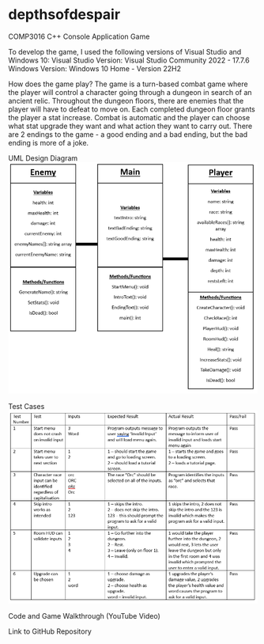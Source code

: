 # depthsofdespair
COMP3016 C++ Console Application Game

To develop the game, I used the following versions of Visual Studio and Windows 10:
Visual Studio Version: Visual Studio Community 2022 - 17.7.6
Windows Version: Windows 10 Home - Version 22H2

How does the game play?
The game is a turn-based combat game where the player will control a character going through a dungeon in search of an ancient relic.
Throughout the dungeon floors, there are enemies that the player will have to defeat to move on. Each completed dungeon floor grants the player a stat increase.
Combat is automatic and the player can choose what stat upgrade they want and what action they want to carry out.
There are 2 endings to the game - a good ending and a bad ending, but the bad ending is more of a joke.

UML Design Diagram
<img title="uml diagram" alt="uml diagram for cw1 game depths of despair" src="/images/UML/DepthsOfDespairUML.png">

Test Cases
<img title="test cases" alt="test cases for cw1 game depths of despair" src="/images/TestCases/DepthsOfDespairTestCases.png">

Code and Game Walkthrough (YouTube Video)


Link to GitHub Repository

